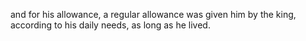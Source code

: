 and for his allowance, a regular allowance was given him by the king, according to his daily needs, as long as he lived.
